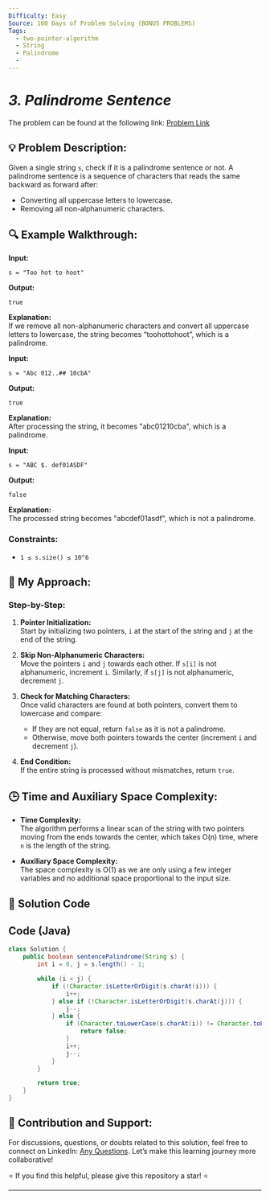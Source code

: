```yaml
---
Difficulty: Easy
Source: 160 Days of Problem Solving (BONUS PROBLEMS)
Tags:
  - two-pointer-algorithm
  - String
  - Palindrome
  -
---
```


#  _3. Palindrome Sentence_ 

The problem can be found at the following link: [Problem Link](https://www.geeksforgeeks.org/batch/gfg-160-problems/track/string-bonus-problems/problem/string-palindromic-ignoring-spaces4723)

## 💡 **Problem Description:**

Given a single string `s`, check if it is a palindrome sentence or not. A palindrome sentence is a sequence of characters that reads the same backward as forward after:

- Converting all uppercase letters to lowercase.
- Removing all non-alphanumeric characters.

## 🔍 **Example Walkthrough:**

**Input:**

```
s = "Too hot to hoot"
```

**Output:**

```
true
```

**Explanation:**  
If we remove all non-alphanumeric characters and convert all uppercase letters to lowercase, the string becomes “toohottohoot”, which is a palindrome.

**Input:**

```
s = "Abc 012..## 10cbA"
```

**Output:**

```
true
```

**Explanation:**  
After processing the string, it becomes "abc01210cba", which is a palindrome.

**Input:**

```
s = "ABC $. def01ASDF"
```

**Output:**

```
false
```

**Explanation:**  
The processed string becomes "abcdef01asdf", which is not a palindrome.

### **Constraints:**

- `1 ≤ s.size() ≤ 10^6`

## 🎯 **My Approach:**

### Step-by-Step:

1. **Pointer Initialization:**  
   Start by initializing two pointers, `i` at the start of the string and `j` at the end of the string.

2. **Skip Non-Alphanumeric Characters:**  
   Move the pointers `i` and `j` towards each other. If `s[i]` is not alphanumeric, increment `i`. Similarly, if `s[j]` is not alphanumeric, decrement `j`.

3. **Check for Matching Characters:**  
   Once valid characters are found at both pointers, convert them to lowercase and compare:

   - If they are not equal, return `false` as it is not a palindrome.
   - Otherwise, move both pointers towards the center (increment `i` and decrement `j`).

4. **End Condition:**  
   If the entire string is processed without mismatches, return `true`.

## 🕒 **Time and Auxiliary Space Complexity:**

- **Time Complexity:**  
  The algorithm performs a linear scan of the string with two pointers moving from the ends towards the center, which takes O(n) time, where `n` is the length of the string.

- **Auxiliary Space Complexity:**  
  The space complexity is O(1) as we are only using a few integer variables and no additional space proportional to the input size.

## 📝 **Solution Code**

## Code (Java)

```java
class Solution {
    public boolean sentencePalindrome(String s) {
        int i = 0, j = s.length() - 1;

        while (i < j) {
            if (!Character.isLetterOrDigit(s.charAt(i))) {
                i++;
            } else if (!Character.isLetterOrDigit(s.charAt(j))) {
                j--;
            } else {
                if (Character.toLowerCase(s.charAt(i)) != Character.toLowerCase(s.charAt(j))) {
                    return false;
                }
                i++;
                j--;
            }
        }

        return true;
    }
}
```
## 🎯 Contribution and Support:

For discussions, questions, or doubts related to this solution, feel free to connect on LinkedIn: [Any Questions](https://www.linkedin.com/in/sanjana-yadav007). Let’s make this learning journey more collaborative!

⭐ If you find this helpful, please give this repository a star! ⭐

---
